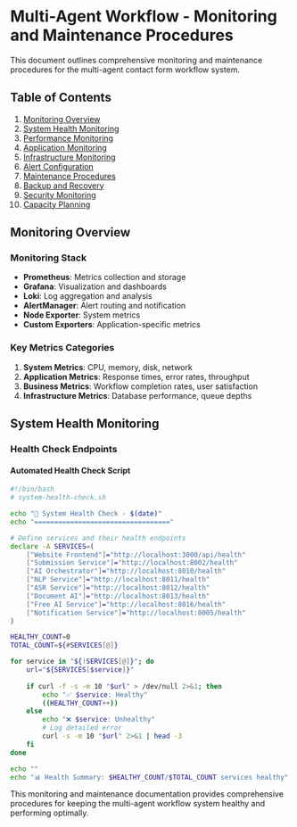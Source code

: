 # Multi-Agent Workflow - Monitoring and Maintenance Procedures

This document outlines comprehensive monitoring and maintenance procedures for the multi-agent contact form workflow system.

## Table of Contents

1. [Monitoring Overview](#monitoring-overview)
2. [System Health Monitoring](#system-health-monitoring)
3. [Performance Monitoring](#performance-monitoring)
4. [Application Monitoring](#application-monitoring)
5. [Infrastructure Monitoring](#infrastructure-monitoring)
6. [Alert Configuration](#alert-configuration)
7. [Maintenance Procedures](#maintenance-procedures)
8. [Backup and Recovery](#backup-and-recovery)
9. [Security Monitoring](#security-monitoring)
10. [Capacity Planning](#capacity-planning)

## Monitoring Overview

### Monitoring Stack

- **Prometheus**: Metrics collection and storage
- **Grafana**: Visualization and dashboards
- **Loki**: Log aggregation and analysis
- **AlertManager**: Alert routing and notification
- **Node Exporter**: System metrics
- **Custom Exporters**: Application-specific metrics

### Key Metrics Categories

1. **System Metrics**: CPU, memory, disk, network
2. **Application Metrics**: Response times, error rates, throughput
3. **Business Metrics**: Workflow completion rates, user satisfaction
4. **Infrastructure Metrics**: Database performance, queue depths

## System Health Monitoring

### Health Check Endpoints

#### Automated Health Check Script

```bash
#!/bin/bash
# system-health-check.sh

echo "🏥 System Health Check - $(date)"
echo "=================================="

# Define services and their health endpoints
declare -A SERVICES=(
    ["Website Frontend"]="http://localhost:3000/api/health"
    ["Submission Service"]="http://localhost:8002/health"
    ["AI Orchestrator"]="http://localhost:8010/health"
    ["NLP Service"]="http://localhost:8011/health"
    ["ASR Service"]="http://localhost:8012/health"
    ["Document AI"]="http://localhost:8013/health"
    ["Free AI Service"]="http://localhost:8016/health"
    ["Notification Service"]="http://localhost:8005/health"
)

HEALTHY_COUNT=0
TOTAL_COUNT=${#SERVICES[@]}

for service in "${!SERVICES[@]}"; do
    url="${SERVICES[$service]}"
    
    if curl -f -s -m 10 "$url" > /dev/null 2>&1; then
        echo "✅ $service: Healthy"
        ((HEALTHY_COUNT++))
    else
        echo "❌ $service: Unhealthy"
        # Log detailed error
        curl -s -m 10 "$url" 2>&1 | head -3
    fi
done

echo ""
echo "📊 Health Summary: $HEALTHY_COUNT/$TOTAL_COUNT services healthy"
```

This monitoring and maintenance documentation provides comprehensive procedures for keeping the multi-agent workflow system healthy and performing optimally.
